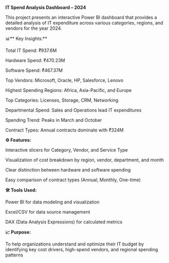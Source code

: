 **IT Spend Analysis Dashboard – 2024**

This project presents an interactive Power BI dashboard that provides a detailed analysis of IT expenditure across various categories, regions, and vendors for the year 2024.

📊** Key Insights:**

Total IT Spend: ₹937.6M

Hardware Spend: ₹470.23M

Software Spend: ₹467.37M

Top Vendors: Microsoft, Oracle, HP, Salesforce, Lenovo

Highest Spending Regions: Africa, Asia-Pacific, and Europe

Top Categories: Licenses, Storage, CRM, Networking

Departmental Spend: Sales and Operations lead IT expenditures

Spending Trend: Peaks in March and October

Contract Types: Annual contracts dominate with ₹324M

**⚙️ Features:**

Interactive slicers for Category, Vendor, and Service Type

Visualization of cost breakdown by region, vendor, department, and month

Clear distinction between hardware and software spending

Easy comparison of contract types (Annual, Monthly, One-time)

**🛠️ Tools Used:**

Power BI for data modeling and visualization

Excel/CSV for data source management

DAX (Data Analysis Expressions) for calculated metrics

**📈 Purpose:**

To help organizations understand and optimize their IT budget by identifying key cost drivers, high-spend vendors, and regional spending patterns
